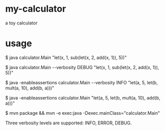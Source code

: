 # my-calculator
a toy calculator

# usage

$ java calculator.Main "let(x, 1, sub(let(x, 2, add(x, 1)), 5))"

$ java calculator.Main --verbosity DEBUG "let(x, 1, sub(let(x, 2, add(x, 1)), 5))"

$ java -enableassertions calculator.Main --verbosity INFO "let(a, 5, let(b, mult(a, 10), add(b, a)))"

$ java -enableassertions calculator.Main "let(a, 5, let(b, mult(a, 10), add(b, a)))"

$ mvn package && mvn -e exec:java -Dexec.mainClass="calculator.Main"

Three verbosity levels are supported: INFO, ERROR, DEBUG.
